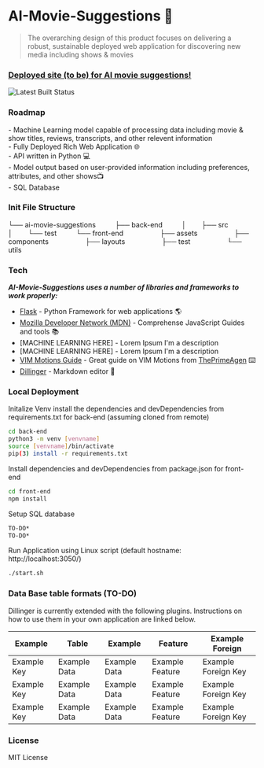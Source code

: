 AI-Movie-Suggestions 🤖
=======================
> The overarching design of this product focuses on delivering a robust, sustainable deployed
> web application for discovering new media including shows & movies
### [Deployed site (to be) for AI movie suggestions!](https://localhost:3050/)

![Latest Built Status](insertgithubactionsbadgehere)

### Roadmap
\- Machine Learning model capable of processing data including movie & show titles, reviews, transcripts, and other relevent information  
\- Fully Deployed Rich Web Application 🌐    
\- API written in Python 💻    
\- Model output based on user-provided information including preferences, attributes, and other shows📺    
\- SQL Database     



### Init File Structure
└── ai-movie-suggestions
&nbsp;&nbsp;&nbsp;&nbsp;&nbsp;&nbsp;&nbsp;&nbsp;    ├── back-end
&nbsp;&nbsp;&nbsp;&nbsp;&nbsp;&nbsp;&nbsp;&nbsp; │&nbsp;&nbsp;&nbsp;&nbsp;&nbsp;&nbsp;&nbsp;&nbsp;├── src
&nbsp;&nbsp;&nbsp;&nbsp;&nbsp;&nbsp;&nbsp;&nbsp; │&nbsp;&nbsp;&nbsp;&nbsp;&nbsp;&nbsp;&nbsp;&nbsp;└── test
&nbsp;&nbsp;&nbsp;&nbsp;&nbsp;&nbsp;&nbsp;&nbsp;    └── front-end
 &nbsp;&nbsp;&nbsp;&nbsp;&nbsp;&nbsp;&nbsp;&nbsp;  &nbsp;&nbsp;&nbsp;&nbsp;&nbsp;&nbsp;&nbsp;&nbsp;     ├── assets
 &nbsp;&nbsp;&nbsp;&nbsp;&nbsp;&nbsp;&nbsp;&nbsp;   &nbsp;&nbsp;&nbsp;&nbsp;&nbsp;&nbsp;&nbsp;&nbsp;    ├── components
 &nbsp;&nbsp;&nbsp;&nbsp;&nbsp;&nbsp;&nbsp;&nbsp;  &nbsp;&nbsp;&nbsp;&nbsp;&nbsp;&nbsp;&nbsp;&nbsp;     ├── layouts
 &nbsp;&nbsp;&nbsp;&nbsp;&nbsp;&nbsp;&nbsp;&nbsp;  &nbsp;&nbsp;&nbsp;&nbsp;&nbsp;&nbsp;&nbsp;&nbsp;     ├── test
  &nbsp;&nbsp;&nbsp;&nbsp;&nbsp;&nbsp;&nbsp;&nbsp;  &nbsp;&nbsp;&nbsp;&nbsp;&nbsp;&nbsp;&nbsp;&nbsp;    └── utils

### Tech

*******AI-Movie-Suggestions uses a number of libraries and frameworks to work properly:*******
- [Flask]() - Python Framework for web applications 🌎
- [Mozilla Developer Network (MDN)](https://developer.mozilla.org/en-US/docs/Web/JavaScript) - Comprehense JavaScript Guides and tools 📚
- [MACHINE LEARNING HERE] - Lorem Ipsum I'm a description
- [MACHINE LEARNING HERE] - Lorem Ipsum I'm a description
- [VIM Motions Guide](https://www.youtube.com/playlist?list=PLm323Lc7iSW_wuxqmKx_xxNtJC_hJbQ7R) - Great guide on VIM Motions from [ThePrimeAgen](https://github.com/ThePrimeagen) ⌨️
- [Dillinger](https://dillinger.io/) - Markdown editor 📝

### Local Deployment

Initalize Venv install the dependencies and devDependencies from requirements.txt for back-end (assuming cloned from remote)

```sh
cd back-end
python3 -m venv [venvname]
source [venvname]/bin/activate
pip(3) install -r requirements.txt
```

Install dependencies and devDependencies from package.json for front-end

```sh
cd front-end
npm install
```

Setup SQL database
```sh
TO-DO*
TO-DO*
```

Run Application using Linux script (default hostname: http://localhost:3050/)
```sh
./start.sh
```

### Data Base table formats (TO-DO)

Dillinger is currently extended with the following plugins.
Instructions on how to use them in your own application are linked below.

| Example | Table | Example | Feature | Example Foreign |
| ------ | ------ | ------ | ------ | ------ |
| Example Key | Example Data | Example Data | Example Feature | Example Foreign Key |
| Example Key | Example Data | Example Data | Example Feature | Example Foreign Key |
| Example Key | Example Data | Example Data | Example Feature | Example Foreign Key |


### License

MIT License

